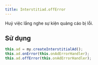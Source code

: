 ```yaml
---
title: Interstitiad.offError
---
```


Huỷ việc lắng nghe sự kiện quảng cáo bị lỗi.

## Sử dụng

```js
this.ad = my.createInterstitialAd();
this.ad.onError(this.onAdErrorHandler);
this.ad.offError(this.onAdErrorHandler);
```
